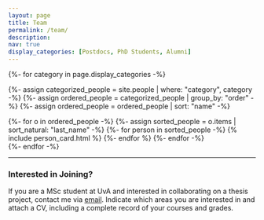 ```yaml
---
layout: page
title: Team
permalink: /team/
description: 
nav: true
display_categories: [Postdocs, PhD Students, Alumni]
---
```


<!-- pages/team.md -->
<div class="projects">
<!-- Display categorized people -->
{%- for category in page.display_categories -%}


{%- assign categorized_people = site.people | where: "category", category -%}
{%- assign ordered_people = categorized_people | group_by: "order" -%}
{%- assign ordered_people = ordered_people | sort: "name" -%}

<div class="grid">
{%- for o in ordered_people -%}
{%- assign sorted_people = o.items | sort_natural: "last_name" -%}  
<!-- Generate cards for each person -->
  {%- for person in sorted_people -%}
    {% include person_card.html %}
  {%- endfor %}
{%- endfor -%}
</div>
{%- endfor -%}
</div>

---

### Interested in Joining?

If you are a MSc student at UvA and interested in collaborating on a thesis project, contact me via [email](mailto:c.a.naesseth@uva.nl). Indicate which areas you are interested in and attach a CV, including a complete record of your courses and grades.